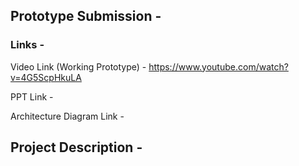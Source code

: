 ## Prototype Submission - 

### Links -

Video Link (Working Prototype) - https://www.youtube.com/watch?v=4G5ScpHkuLA 

PPT Link - 

Architecture Diagram Link - 


## Project Description - 




